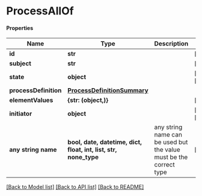 # ProcessAllOf

#### Properties
Name | Type | Description | Notes
------------ | ------------- | ------------- | -------------
**id** | **str** |  | [optional] 
**subject** | **str** |  | [optional] 
**state** | **object** |  | [optional] [readonly] 
**processDefinition** | [**ProcessDefinitionSummary**](ProcessDefinitionSummary.md) |  | 
**elementValues** | **{str: (object,)}** |  | [optional] 
**initiator** | **object** |  | [optional] [readonly] 
**any string name** | **bool, date, datetime, dict, float, int, list, str, none_type** | any string name can be used but the value must be the correct type | [optional]

[[Back to Model list]](../README.md#documentation-for-models) [[Back to API list]](../README.md#documentation-for-api-endpoints) [[Back to README]](../README.md)

